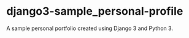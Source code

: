 # django3-sample_personal-profile

A sample personal portfolio created using Django 3 and Python 3.
